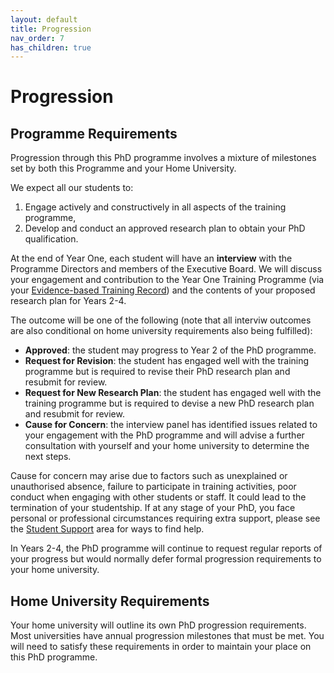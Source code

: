 ```yaml
---
layout: default
title: Progression
nav_order: 7
has_children: true
---
```


# Progression

## Programme Requirements

Progression through this PhD programme involves a mixture of milestones set by both this Programme and your Home University.

We expect all our students to:

1. Engage actively and constructively in all aspects of the training programme,
2. Develop and conduct an approved research plan to obtain your PhD qualification.

At the end of Year One, each student will have an **interview** with the Programme Directors and members of the Executive Board. We will discuss your engagement and contribution to the Year One Training Programme (via your [Evidence-based Training Record](programme/year1.md)) and the contents of your proposed research plan for Years 2-4. 

The outcome will be one of the following (note that all interviw outcomes are also conditional on home university requirements also being fulfilled):

- **Approved**: the student may progress to Year 2 of the PhD programme.
- **Request for Revision**: the student has engaged well with the training programme but is required to revise their PhD research plan and resubmit for review.
- **Request for New Research Plan**: the student has engaged well with the training programme but is required to devise a new PhD research plan and resubmit for review.
- **Cause for Concern**: the interview panel has identified issues related to your engagement with the PhD programme and will advise a further consultation with yourself and your home university to determine the next steps.

Cause for concern may arise due to factors such as unexplained or unauthorised absence, failure to participate in training activities, poor conduct when engaging with other students or staff. It could lead to the termination of your studentship. If at any stage of your PhD, you face personal or professional circumstances requiring extra support, please see the [Student Support](support.md) area for ways to find help.



In Years 2-4, the PhD programme will continue to request regular reports of your progress but would normally defer formal progression requirements to your home university.

## Home University Requirements

Your home university will outline its own PhD progression requirements. Most universities have annual progression milestones that must be met. You will need to satisfy these requirements in order to maintain your place on this PhD programme. 